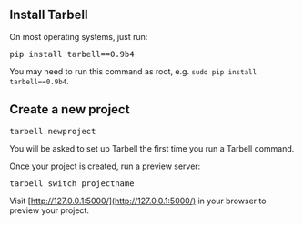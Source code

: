 ## Install Tarbell

<p>On most operating systems, just run:</p>

<pre class="large">pip install tarbell==0.9b4</pre>

You may need to run this command as root, e.g. <code>sudo pip install tarbell==0.9b4</code>.

## Create a new project

<pre class="large">tarbell newproject</pre>

You will be asked to set up Tarbell the first time you run a Tarbell command.

Once your project is created, run a preview server:

<pre class="large">tarbell switch projectname</pre>

Visit [http://127.0.0.1:5000/](http://127.0.0.1:5000/) in your browser to preview your project.

